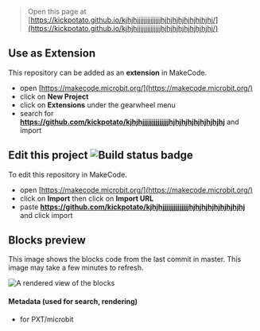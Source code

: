 
> Open this page at [https://kickpotato.github.io/kjhjhjjjjjjjjjjjjjjhjhjhjhjhjhjhjhjhj/](https://kickpotato.github.io/kjhjhjjjjjjjjjjjjjjhjhjhjhjhjhjhjhjhj/)

## Use as Extension

This repository can be added as an **extension** in MakeCode.

* open [https://makecode.microbit.org/](https://makecode.microbit.org/)
* click on **New Project**
* click on **Extensions** under the gearwheel menu
* search for **https://github.com/kickpotato/kjhjhjjjjjjjjjjjjjjhjhjhjhjhjhjhjhjhj** and import

## Edit this project ![Build status badge](https://github.com/kickpotato/kjhjhjjjjjjjjjjjjjjhjhjhjhjhjhjhjhjhj/workflows/MakeCode/badge.svg)

To edit this repository in MakeCode.

* open [https://makecode.microbit.org/](https://makecode.microbit.org/)
* click on **Import** then click on **Import URL**
* paste **https://github.com/kickpotato/kjhjhjjjjjjjjjjjjjjhjhjhjhjhjhjhjhjhj** and click import

## Blocks preview

This image shows the blocks code from the last commit in master.
This image may take a few minutes to refresh.

![A rendered view of the blocks](https://github.com/kickpotato/kjhjhjjjjjjjjjjjjjjhjhjhjhjhjhjhjhjhj/raw/master/.github/makecode/blocks.png)

#### Metadata (used for search, rendering)

* for PXT/microbit
<script src="https://makecode.com/gh-pages-embed.js"></script><script>makeCodeRender("{{ site.makecode.home_url }}", "{{ site.github.owner_name }}/{{ site.github.repository_name }}");</script>
